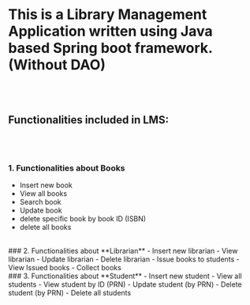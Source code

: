# This is a Library Management Application written using Java based Spring boot framework. (Without DAO)
<br><br>
## Functionalities included in LMS:
<br><br>
### 1. Functionalities about **Books**
  - Insert new book
  - View all books
  - Search book
  - Update book
  - delete specific book by book ID (ISBN)
  - delete all books
<br>
### 2. Functionalities about **Librarian**
  - Insert new librarian
  - View librarian
  - Update librarian
  - Delete librarian
  - Issue books to students
  - View Issued books
  - Collect books
<br>
### 3. Functionalities about **Student**
  - Insert new student
  - View all students
  - View student by ID (PRN)
  - Update student (by PRN)
  - Delete student (by PRN)
  - Delete all students
